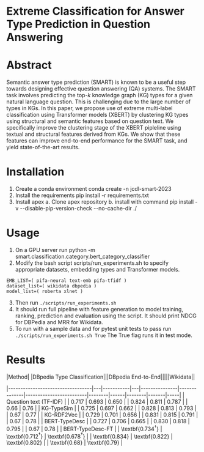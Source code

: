 # Extreme Classification for Answer Type Prediction in Question Answering

# Abstract
Semantic answer type prediction (SMART) is known to be a useful step towards designing effective question answering (QA) systems. The SMART task involves predicting the top-$k$ knowledge graph (KG) types for a given natural language question. This is challenging due to the large number of types in KGs. In this paper, we propose use of extreme multi-label classification using Transformer models (XBERT) by clustering KG types using structural and semantic features based on question text. We specifically improve the clustering stage of the XBERT pipleline using textual and structural features derived from KGs. We show that these features can improve end-to-end performance for the SMART task, and yield state-of-the-art results. 

# Installation
1. Create a conda environment conda create -n jcdl-smart-2023
2. Install the requirements pip install -r requirements.txt
3. Install apex a. Clone apex repository b. install with command pip install -v --disable-pip-version-check --no-cache-dir ./


# Usage

1. On a GPU server run python -m smart.classification.category.bert_category_classifier
2. Modify the bash script scripts/run_experiments.sh to specify appropriate datasets, embedding types and Transformer models.

```
EMB_LIST=( pifa-neural text-emb pifa-tfidf )
dataset_list=( wikidata dbpedia )
model_list=( roberta xlnet )
```

3. Then run ```./scripts/run_experiments.sh```
4. It should run full pipeline with feature generation to model training, ranking, prediction and evaluation using the script. It should print NDCG for DBPedia and MRR for Wikidata.
5. To run with a sample data and for pytest unit tests to pass run ```./scripts/run_experiments.sh True``` The True flag runs it in test mode.

# Results
|Method| |DBpedia Type Classification|||DBpedia End-to-End|||||Wikidata||

|----------------------------------|---|-----------|---|---------------|--------------|-------------------------|--------|------|--------|-------|-----|
| Question text (TF-IDF)           |   | 0.717                                        | 0.693                    | 0.650                                   |   | 0.824                    | 0.811               | 0.787            |   | 0.66          | 0.76          |
| KG-TypeSim                       |   | 0.725                                        | 0.697                    | 0.662                                   |   | 0.828                    | 0.813               | 0.793            |   | 0.67          | 0.77          |
| KG-RDF2Vec                       |   | 0.729                                        | 0.701                    | 0.656                                   |   | 0.831                    | 0.815               | 0.791            |   | 0.67          | 0.78          |
| BERT-TypeDesc                    |   | 0.727                                        | 0.706                    | 0.665                                   |   | 0.830                    | 0.818               | 0.795            |   | 0.67          | 0.78          |
| BERT-TypeDesc-FT                 |   | \textbf{0.734$^\dagger$}                     | \textbf{0.712$^\dagger$} | \textbf{0.678$^\dagger$}                |   | \textbf{0.834}           | \textbf{0.822}      | \textbf{0.802}   |   | \textbf{0.68} | \textbf{0.79} |
